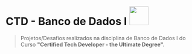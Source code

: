 # CTD - Banco de Dados I <img src="https://assets.digitalhouse.com/content/br/ctd/bancodedados.png" height="50px" width= "50px">


>Projetos/Desafios realizados na disciplina de Banco de Dados I do Curso
> **"Certified Tech Developer - the Ultimate Degree".**

